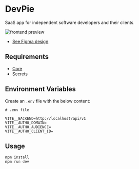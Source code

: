 # DevPie

SaaS app for independent software developers and their clients.

![frontend preview](docs/images/demo.png)

- [See Figma design](https://www.figma.com/file/M0FVvRZWGUPWgJlby4UPjm/Devpie-Client?node-id=237%3A16)

## Requirements

- [Core](https://github.com/devpies/core)
- Secrets

## Environment Variables

Create an `.env` file with the below content:
```
# .env file

VITE__BACKEND=http://localhost/api/v1
VITE__AUTH0_DOMAIN=
VITE__AUTH0_AUDIENCE=
VITE__AUTH0_CLIENT_ID=
```
## Usage

```
npm install
npm run dev
```
